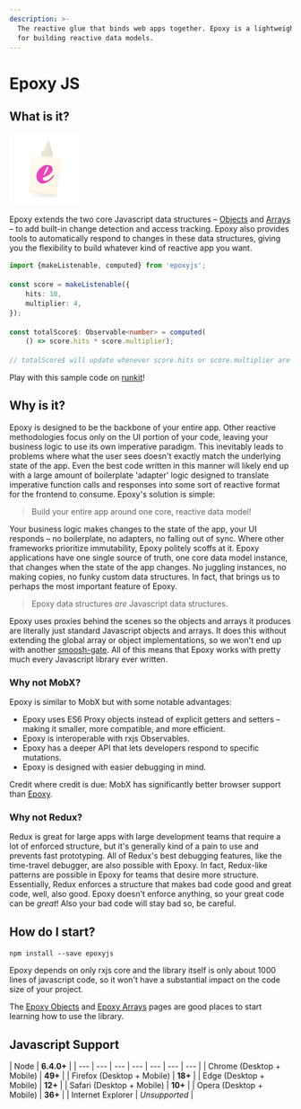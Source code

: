 ```yaml
---
description: >-
  The reactive glue that binds web apps together. Epoxy is a lightweight library
  for building reactive data models.
---
```


# Epoxy JS

## What is it?

![](.gitbook/assets/glue-1.1-small.png)

Epoxy extends the two core Javascript data structures – [Objects](untitled.md) and [Arrays](epoxy-arrays.md) – to add built-in change detection and access tracking. Epoxy also provides tools to automatically respond to changes in these data structures, giving you the flexibility to build whatever kind of reactive app you want.

```typescript
import {makeListenable, computed} from 'epoxyjs';

const score = makeListenable({
    hits: 10,
    multiplier: 4,
});

const totalScore$: Observable<number> = computed(
    () => score.hits * score.multiplier);
    
// totalScore$ will update whenever score.hits or score.multiplier are modified.
```

Play with this sample code on [runkit](https://runkit.com/embed/2qv6nh3kdynk)!

## Why is it?

Epoxy is designed to be the backbone of your entire app. Other reactive methodologies focus only on the UI portion of your code, leaving your business logic to use its own imperative paradigm. This inevitably leads to problems where what the user sees doesn't exactly match the underlying state of the app. Even the best code written in this manner will likely end up with a large amount of boilerplate 'adapter' logic designed to translate imperative function calls and responses into some sort of reactive format for the frontend to consume. Epoxy's solution is simple:

> Build your entire app around one core, reactive data model!

Your business logic makes changes to the state of the app, your UI responds – no boilerplate, no adapters, no falling out of sync. Where other frameworks prioritize immutability, Epoxy politely scoffs at it. Epoxy applications have one single source of truth, one core data model instance, that changes when the state of the app changes. No juggling instances, no making copies, no funky custom data structures. In fact, that brings us to perhaps the most important feature of Epoxy.

> Epoxy data structures _are_ Javascript data structures.

Epoxy uses proxies behind the scenes so the objects and arrays it produces are literally just standard Javascript objects and arrays. It does this without extending the global array or object implementations, so we won't end up with another [smoosh-gate](https://dev.to/kayis/smooshing-javascript--5dpc). All of this means that Epoxy works with pretty much every Javascript library ever written.

### Why not MobX?

Epoxy is similar to MobX but with some notable advantages:

* Epoxy uses ES6 Proxy objects instead of explicit getters and setters – making it smaller, more compatible, and more efficient.
* Epoxy is interoperable with rxjs Observables.
* Epoxy has a deeper API that lets developers respond to specific mutations.
* Epoxy is designed with easier debugging in mind.

Credit where credit is due: MobX has significantly better browser support than [Epoxy](./#javascript-support).

### Why not Redux?

Redux is great for large apps with large development teams that require a lot of enforced structure, but it's generally kind of a pain to use and prevents fast prototyping. All of Redux's best debugging features, like the time-travel debugger, are also possible with Epoxy. In fact, Redux-like patterns are possible in Epoxy for teams that desire more structure. Essentially, Redux enforces a structure that makes bad code good and great code, well, also good. Epoxy doesn't enforce anything, so your great code can be _great_! Also your bad code will stay bad so, be careful.

## How do I start?

```text
npm install --save epoxyjs
```

Epoxy depends on only rxjs core and the library itself is only about 1000 lines of javascript code, so it won't have a substantial impact on the code size of your project.

The [Epoxy Objects](untitled.md) and [Epoxy Arrays](epoxy-arrays.md) pages are good places to start learning how to use the library.

## Javascript Support

| Node | **6.4.0+** |
| --- | --- | --- | --- | --- | --- | --- |
| Chrome \(Desktop + Mobile\) | **49+** |
| Firefox  \(Desktop + Mobile\) | **18+** |
| Edge \(Desktop + Mobile\) | **12+** |
| Safari \(Desktop + Mobile\) | **10+** |
| Opera \(Desktop + Mobile\) | **36+** |
| Internet Explorer | _Unsupported_ |



